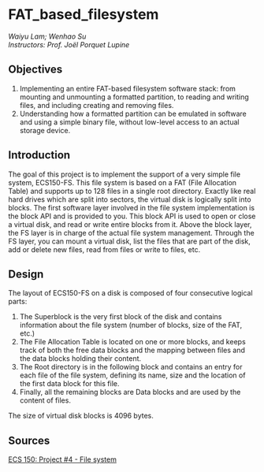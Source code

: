 # FAT_based_filesystem
*Waiyu Lam; Wenhao Su*    
*Instructors: Prof. Joël Porquet Lupine*

## Objectives 
1. Implementing an entire FAT-based filesystem software stack: from mounting and unmounting a formatted partition, to reading and writing files, and including creating and removing files.
2. Understanding how a formatted partition can be emulated in software and using a simple binary file, without low-level access to an actual storage device.

## Introduction 
The goal of this project is to implement the support of a very simple file system, ECS150-FS. This file system is based on a FAT (File Allocation Table) and supports up to 128 files in a single root directory. Exactly like real hard drives which are split into sectors, the virtual disk is logically split into blocks. The first software layer involved in the file system implementation is the block API and is provided to you. This block API is used to open or close a virtual disk, and read or write entire blocks from it. Above the block layer, the FS layer is in charge of the actual file system management. Through the FS layer, you can mount a virtual disk, list the files that are part of the disk, add or delete new files, read from files or write to files, etc.

## Design 
The layout of ECS150-FS on a disk is composed of four consecutive logical parts:

1. The Superblock is the very first block of the disk and contains information about the file system (number of blocks, size of the FAT, etc.)
2. The File Allocation Table is located on one or more blocks, and keeps track of both the free data blocks and the mapping between files and the data blocks holding their content.
3. The Root directory is in the following block and contains an entry for each file of the file system, defining its name, size and the location of the first data block for this file.
4. Finally, all the remaining blocks are Data blocks and are used by the content of files.    

The size of virtual disk blocks is 4096 bytes.

## Sources 
[ECS 150: Project #4 - File system](https://canvas.ucdavis.edu/courses/364183/files/folder/projects?preview=7091111)



